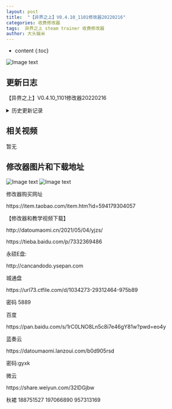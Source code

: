 ```yaml
---
layout: post
title:  "【异界之上】V0.4.10_1101修改器20220216"
categories: 收费修改器
tags:  异界之上 steam trainer 收费修改器
author: 大头猫米
---
```


* content
{:toc}

![Image text](https://datoumaomi.github.io/pic/yyy/yijiezhishang/异界之上.jpg)

##  更新日志

【异界之上】V0.4.10_1101修改器20220216




<details>
<summary>历史更新记录</summary>
【异界之上】v0.1.00_2501版修改器20210508<p></p>
增加了wegame版修改,添加了猫猫币修改<p></p>
【异界之上】v0.1.00_2901版修改器20210509<p></p>
【异界之上】V0.2.02_0203版修改器20210603<p></p>
【异界之上】V0.3.02_2402版修改器20210625<p></p>
【异界之上】V0.3.02_2502版修改器20210626<p></p>
【异界之上】V0.3.02_2901版修改器20210703<p></p>
【异界之上】V0.3.03_2201版修改器20211130<p></p>
【异界之上】V0.4.09_2701版修改器20220128<p></p>
【异界之上】V1.0.08_3101版修改器20220105<p></p>
【异界之上】V1.0.09_0501版修改器20220106<p></p>
【异界之上】V0.4.10_1101修改器20220216<p></p>
</details>

## 相关视频
暂无

## 修改器图片和下载地址

![Image text](https://datoumaomi.github.io/pic/yyy/yijiezhishang/异界之上.jpg)
![Image text](https://datoumaomi.github.io/pic/yyy/yijiezhishang/异界之上.png)




<p></p>
修改器购买网址
<p></p>
https://item.taobao.com/item.htm?id=594179304057
<p></p>
【修改器和教学视频下载】
<p></p>
http://datoumaomi.cn/2021/05/04/yjzs/
<p></p>
https://tieba.baidu.com/p/7332369486
<p></p>
永硕E盘:
<p></p>
http://cancandodo.ysepan.com
<p></p>
城通盘
<p></p>
https://url73.ctfile.com/d/1034273-29312464-975b89
<p></p>
密码 5889
<p></p>
百度
<p></p>
https://pan.baidu.com/s/1rC0LNO8Ln5c8i7e46gY81w?pwd=eo4y
<p></p>
蓝奏云
<p></p>
https://datoumaomi.lanzoui.com/b0d905rsd
<p></p>
密码:gyxk
<p></p>
微云
<p></p>
https://share.weiyun.com/32lDGjbw
<p></p>
<p>秋裙 188751527 197066890 957313169</p>
